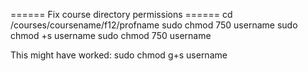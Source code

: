 ====== Fix course directory permissions ======
  cd /courses/coursename/f12/profname
  sudo chmod 750 username
  sudo chmod +s username
  sudo chmod 750 username
  
This might have worked:
  sudo chmod g+s username